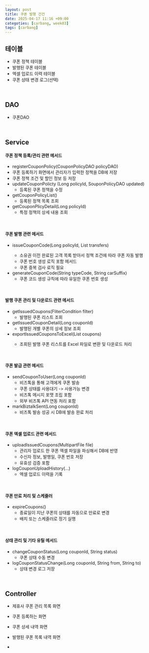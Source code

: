 ```yaml
---
layout: post
title: 쿠폰 발행 건건
date: 2025-04-17 11:16 +09:00
categoties: [carbang, week03]
tags: [carbang]
---
```



## 테이블

- 쿠폰 정책 테이블
- 발행된 쿠폰 테이블
- 엑셀 업로드 이력 테이블
- 쿠폰 상태 변경 로그(선택)

<br>

## DAO

- 쿠폰DAO

<br>

## Service

#### 쿠폰 정책 등록/관리 관련 메서드

-  registerCouponPolicy(CouponPolicyDAO policyDAO)
  - 쿠폰 등록하기 화면에서 관리자가 입력한 정책을 DB에 저장
  - 쿠폰 정책 조건 및 할인 정보 등 저장
- updateCouponPolicty (Long policyId, SouponPolicyDAO updated)
  - 등록된 쿠폰 정책을 수정
- getCouponPolicyList()
  - 등록된 정책 목록 조회
- getCouponPlicyDetail(Long policyId)
  - 특정 정책의 상세 내용 조회

<br>

#### 쿠폰 발행 관련 메서드

- issueCouponCode(Long policyId, List<CarOwnershipTransferInfo> transfers)
  - 소유권 이전 완료된 고객 목록 받아서 정책 조건에 따라 쿠폰 자동 발행
  - 쿠폰 번호 생성 로직 포함 메서드
  - 쿠폰 중복 검사 로직 필요
- generateCouponCode(String typeCode, String carSuffix)
  - 쿠폰 코드 생성 규칙에 따라 유일한 쿠폰 번호 생성

<br>

#### 발행 쿠폰 관리 및 다운로드 관련 메서드

- getIssuedCoupons(FliterCondition filter)
  - 발행된 쿠폰 리스트 조회
- getIssuedCouponDetail(Long couponId)
  - 발행된 개별 쿠폰의 상세 정보 조회
- exportIssuedCouponsToExcel(List<IssuedCoupon> coupons)
  - 조회된 발행 쿠폰 리스트를 Excel 파일로 변환 및 다운로드 처리
  
<br>

#### 쿠폰 발급 관련 메서드

- sendCouponToUser(Long couponId)
  - 비즈톡을 통해 고객에게 쿠폰 발송
  - 쿠폰 상태를 사용대기 -> 사용가능 변경
  - 비즈톡 메시지 포맷 조립 포함
  - 외부 비즈톡 API 연동 처리 포함
- markBiztalkSent(Long couponId)
  - 비즈톡 발송 성공 시 DB에 발송 완료 처리

<br>

#### 쿠폰 엑셀 업로드 관련 메서드

- uploadIssuedCoupons(MultipartFile file)
  - 관리자 업로드 한 쿠폰 엑셀 파일을 파싱해서 DB에 반영
  - 수신자 정보, 발행일, 쿠폰 번호 저장
  - 유효성 검증 포함
- logCouponUploadHistory(...)
  - 엑셀 업로드 이력을 기록

<br>

#### 쿠폰 만료 처리 및 스케줄러

- expireCoupons()
  - 종료일이 지난 쿠폰의 상태를 자동으로 만료로 변경
  - 배치 또는 스케줄러로 정기 실행

<br>

#### 상태 관리 및 기타 유틸 메서드

- changeCouponStatus(Long couponId, String status)
  - 쿠폰 상태 수동 변경
- logCouponStatusChange(Long couponId, String from, String to)
  - 상태 변경 로그 저장

<br>

## Controller

- 제휴사 쿠폰 관리 목록 화면
- 쿠폰 등록하는 화면
- 쿠폰 상세 내역 화면

- 발행된 쿠폰 목록 내역 화면
- 